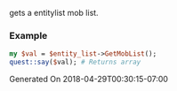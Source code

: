 gets a entitylist mob list.
### Example

```perl
my $val = $entity_list->GetMobList();
quest::say($val); # Returns array
```


Generated On 2018-04-29T00:30:15-07:00